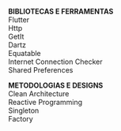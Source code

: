 <b>BIBLIOTECAS E FERRAMENTAS</b>
<br>
Flutter
<br>
Http
<br>
GetIt
<br>
Dartz
<br>
Equatable
<br>
Internet Connection Checker
<br>
Shared Preferences
<br>

<b>METODOLOGIAS E DESIGNS</b>
<br>
Clean Architecture
<br>
Reactive Programming
<br>
Singleton
<br>
Factory
<br>
